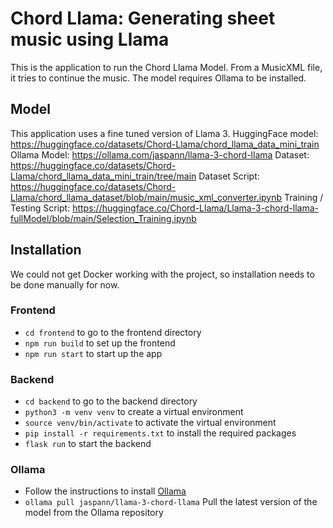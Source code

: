 # Chord Llama: Generating sheet music using Llama

This is the application to run the Chord Llama Model. From a MusicXML file, it tries to continue the music. The model requires Ollama to be installed.

## Model
This application uses a fine tuned version of Llama 3.
HuggingFace model: https://huggingface.co/datasets/Chord-Llama/chord_llama_data_mini_train
Ollama Model: https://ollama.com/jaspann/llama-3-chord-llama
Dataset: https://huggingface.co/datasets/Chord-Llama/chord_llama_data_mini_train/tree/main
Dataset Script: https://huggingface.co/datasets/Chord-Llama/chord_llama_dataset/blob/main/music_xml_converter.ipynb
Training / Testing Script: https://huggingface.co/Chord-Llama/Llama-3-chord-llama-fullModel/blob/main/Selection_Training.ipynb

## Installation
We could not get Docker working with the project, so installation needs to be done manually for now.

### Frontend
- `cd frontend` to go to the frontend directory
- `npm run build` to set up the frontend
- `npm run start` to start up the app

### Backend
- `cd backend` to go to the backend directory
- `python3 -m venv venv` to create a virtual environment
- `source venv/bin/activate` to activate the virtual environment
- `pip install -r requirements.txt` to install the required packages
- `flask run` to start the backend

### Ollama
- Follow the instructions to install [Ollama](https://ollama.com/)
- `ollama pull jaspann/llama-3-chord-llama` Pull the latest version of the model from the Ollama repository